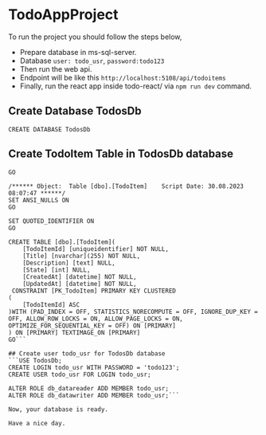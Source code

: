 # TodoAppProject
To run the project you should follow the steps below, 
- Prepare database in ms-sql-server.
- Database ```user: todo_usr```, ```password:todo123```
- Then run the web api.
- Endpoint will be like this ```http://localhost:5108/api/todoitems```
- Finally, run the react app inside todo-react/ via ```npm run dev``` command.


## Create Database TodosDb
```CREATE DATABASE TodosDb```
## Create TodoItem Table in TodosDb database 
```USE [TodosDb]
GO

/****** Object:  Table [dbo].[TodoItem]    Script Date: 30.08.2023 08:07:47 ******/
SET ANSI_NULLS ON
GO

SET QUOTED_IDENTIFIER ON
GO

CREATE TABLE [dbo].[TodoItem](
	[TodoItemId] [uniqueidentifier] NOT NULL,
	[Title] [nvarchar](255) NOT NULL,
	[Description] [text] NULL,
	[State] [int] NULL,
	[CreatedAt] [datetime] NOT NULL,
	[UpdatedAt] [datetime] NOT NULL,
 CONSTRAINT [PK_TodoItem] PRIMARY KEY CLUSTERED 
(
	[TodoItemId] ASC
)WITH (PAD_INDEX = OFF, STATISTICS_NORECOMPUTE = OFF, IGNORE_DUP_KEY = OFF, ALLOW_ROW_LOCKS = ON, ALLOW_PAGE_LOCKS = ON, OPTIMIZE_FOR_SEQUENTIAL_KEY = OFF) ON [PRIMARY]
) ON [PRIMARY] TEXTIMAGE_ON [PRIMARY]
GO```

## Create user todo_usr for TodosDb database 
```USE TodosDb;
CREATE LOGIN todo_usr WITH PASSWORD = 'todo123';
CREATE USER todo_usr FOR LOGIN todo_usr;

ALTER ROLE db_datareader ADD MEMBER todo_usr;
ALTER ROLE db_datawriter ADD MEMBER todo_usr;```

Now, your database is ready.

Have a nice day.
